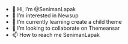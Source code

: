 - 👋 Hi, I’m @SenimanLapak
- 👀 I’m interested in Newsup
- 🌱 I’m currently learning create a child theme
- 💞️ I’m looking to collaborate on Themeansar
- 📫 How to reach me SenimanLapak

<!---
SenimanLapak/SenimanLapak is a ✨ special ✨ repository because its `README.md` (this file) appears on your GitHub profile.
You can click the Preview link to take a look at your changes.
--->

